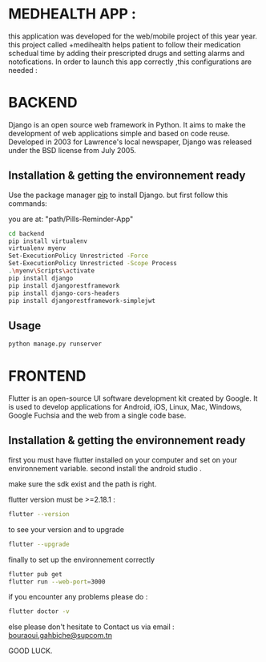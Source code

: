 # MEDHEALTH APP :
 this application was developed for the web/mobile project
 of this year year. this project called +medihealth helps patient to 
 follow their medication schedual time by adding  their prescripted drugs and setting  alarms and notofications.
 In order to launch this app correctly ,this configurations are needed :
# BACKEND

Django is an open source web framework in Python. It aims to make the development of web applications simple and based on code reuse. Developed in 2003 for Lawrence's local newspaper, Django was released under the BSD license from July 2005.

## Installation & getting the environnement ready

Use the package manager [pip](https://pip.pypa.io/en/stable/) to install Django.
but first follow this commands:

you are at: "path/Pills-Reminder-App"

```bash
cd backend
pip install virtualenv
virtualenv myenv     
Set-ExecutionPolicy Unrestricted -Force  
Set-ExecutionPolicy Unrestricted -Scope Process
.\myenv\Scripts\activate
pip install django     
pip install djangorestframework
pip install django-cors-headers
pip install djangorestframework-simplejwt
```

## Usage

```python
python manage.py runserver
```

# FRONTEND

Flutter is an open-source UI software development kit created by Google. It is used to develop applications for Android, iOS, Linux, Mac, Windows, Google Fuchsia and the web from a single code base.

## Installation & getting the environnement ready

first you must have flutter installed on your computer and set on your environnement variable.
second install the android studio .

make sure the sdk exist and the path is right.

flutter version must be >=2.18.1 : 
```bash
flutter --version
```
to see your version and to upgrade 
```bash
flutter --upgrade
```
finally to set up the environnement correctly 
```bash
flutter pub get
flutter run --web-port=3000
```
if you encounter any problems please do :
```bash
flutter doctor -v
```
else please don't hesitate to Contact us via email : bouraoui.gahbiche@supcom.tn


GOOD LUCK.